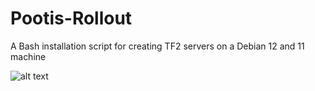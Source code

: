 # Pootis-Rollout
A Bash installation script for creating TF2 servers on a Debian 12 and 11 machine

![alt text](https://raw.githubusercontent.com/DrDoofinshmekel/Pootis-Rollout/main/Repo%20Comp/Pootis%20Rollout%20Logo%201.png)



